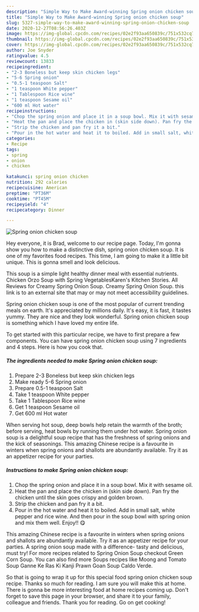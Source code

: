 ```yaml
---
description: "Simple Way to Make Award-winning Spring onion chicken soup"
title: "Simple Way to Make Award-winning Spring onion chicken soup"
slug: 5327-simple-way-to-make-award-winning-spring-onion-chicken-soup
date: 2020-12-27T08:56:26.403Z
image: https://img-global.cpcdn.com/recipes/02e2f93aa650839c/751x532cq70/spring-onion-chicken-soup-recipe-main-photo.jpg
thumbnail: https://img-global.cpcdn.com/recipes/02e2f93aa650839c/751x532cq70/spring-onion-chicken-soup-recipe-main-photo.jpg
cover: https://img-global.cpcdn.com/recipes/02e2f93aa650839c/751x532cq70/spring-onion-chicken-soup-recipe-main-photo.jpg
author: Joe Snyder
ratingvalue: 4.5
reviewcount: 13833
recipeingredient:
- "2-3 Boneless but keep skin chicken legs"
- "5-6 Spring onion"
- "0.5-1 teaspoon Salt"
- "1 teaspoon White pepper"
- "1 Tablespoon Rice wine"
- "1 teaspoon Sesame oil"
- "600 ml Hot water"
recipeinstructions:
- "Chop the spring onion and place it in a soup bowl. Mix it with sesame oil."
- "Heat the pan and place the chicken in (skin side down). Pan fry the chicken until the skin goes crispy and golden brown."
- "Strip the chicken and pan fry it a bit."
- "Pour in the hot water and heat it to boiled. Add in small salt, white pepper and rice wine. And then pour in the soup bowl with spring onion and mix them well. Enjoy!! 😋"
categories:
- Recipe
tags:
- spring
- onion
- chicken

katakunci: spring onion chicken 
nutrition: 292 calories
recipecuisine: American
preptime: "PT36M"
cooktime: "PT45M"
recipeyield: "4"
recipecategory: Dinner

---
```



![Spring onion chicken soup](https://img-global.cpcdn.com/recipes/02e2f93aa650839c/751x532cq70/spring-onion-chicken-soup-recipe-main-photo.jpg)

Hey everyone, it is Brad, welcome to our recipe page. Today, I'm gonna show you how to make a distinctive dish, spring onion chicken soup. It is one of my favorites food recipes. This time, I am going to make it a little bit unique. This is gonna smell and look delicious.

This soup is a simple light healthy dinner meal with essential nutrients. Chicken Orzo Soup with Spring VegetablesKaren&#39;s Kitchen Stories. All Reviews for Creamy Spring Onion Soup. Creamy Spring Onion Soup. this link is to an external site that may or may not meet accessibility guidelines.

Spring onion chicken soup is one of the most popular of current trending meals on earth. It's appreciated by millions daily. It's easy, it is fast, it tastes yummy. They are nice and they look wonderful. Spring onion chicken soup is something which I have loved my entire life.


To get started with this particular recipe, we have to first prepare a few components. You can have spring onion chicken soup using 7 ingredients and 4 steps. Here is how you cook that.

<!--inarticleads1-->

##### The ingredients needed to make Spring onion chicken soup:

1. Prepare 2-3 Boneless but keep skin chicken legs
1. Make ready 5-6 Spring onion
1. Prepare 0.5-1 teaspoon Salt
1. Take 1 teaspoon White pepper
1. Take 1 Tablespoon Rice wine
1. Get 1 teaspoon Sesame oil
1. Get 600 ml Hot water


When serving hot soup, deep bowls help retain the warmth of the broth; before serving, heat bowls by running them under hot water. Spring onion soup is a delightful soup recipe that has the freshness of spring onions and the kick of seasonings. This amazing Chinese recipe is a favourite in winters when spring onions and shallots are abundantly available. Try it as an appetizer recipe for your parties. 

<!--inarticleads2-->

##### Instructions to make Spring onion chicken soup:

1. Chop the spring onion and place it in a soup bowl. Mix it with sesame oil.
1. Heat the pan and place the chicken in (skin side down). Pan fry the chicken until the skin goes crispy and golden brown.
1. Strip the chicken and pan fry it a bit.
1. Pour in the hot water and heat it to boiled. Add in small salt, white pepper and rice wine. And then pour in the soup bowl with spring onion and mix them well. Enjoy!! 😋


This amazing Chinese recipe is a favourite in winters when spring onions and shallots are abundantly available. Try it as an appetizer recipe for your parties. A spring onion soup made with a difference- tasty and delicious, must try! For more recipes related to Spring Onion Soup checkout Green Corn Soup. You can also find more Soups recipes like Moong and Tomato Soup Ganne Ke Ras Ki Kanji Prawn Goan Soup Caldo Verde. 

So that is going to wrap it up for this special food spring onion chicken soup recipe. Thanks so much for reading. I am sure you will make this at home. There is gonna be more interesting food at home recipes coming up. Don't forget to save this page in your browser, and share it to your family, colleague and friends. Thank you for reading. Go on get cooking!
